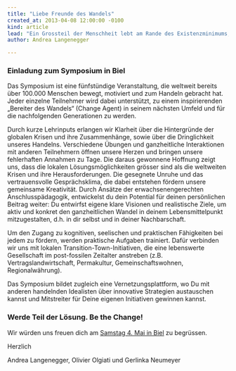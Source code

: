 ```yaml
---
title: "Liebe Freunde des Wandels"
created_at: 2013-04-08 12:00:00 -0100
kind: article
lead: "Ein Grossteil der Menschheit lebt am Rande des Existenzminimums, die Anderen am Rande des Burn-outs und Depression. Die irdischen Ressourcen sind erschöpft oder neigen sich dem Ende zu. Jetzt ist die Zeit, Verantwortung zu übernehmen für eine ökologisch nachhaltige, geistig erfüllende und sozial gerechte menschliche Präsenz."
author: Andrea Langenegger

---
```


### Einladung zum Symposium in Biel
	


Das Symposium ist eine fünfstündige Veranstaltung, die weltweit bereits über 100.000 Menschen bewegt, motiviert und zum Handeln gebracht hat. Jeder einzelne Teilnehmer wird dabei unterstützt, zu einem inspirierenden „Bereiter des Wandels“ (Change Agent) in seinem nächsten Umfeld und für die nachfolgenden Generationen zu werden.

Durch kurze Lehrinputs erlangen wir Klarheit über die Hintergründe der globalen Krisen und ihre Zusammenhänge, sowie über die Dringlichkeit unseres Handelns. Verschiedene Übungen und ganzheitliche Interaktionen mit anderen Teilnehmern öffnen unsere Herzen und bringen unsere fehlerhaften Annahmen zu Tage. Die daraus gewonnene Hoffnung zeigt uns, dass die lokalen Lösungsmöglichkeiten grösser sind als die weltweiten Krisen und ihre Herausforderungen.
Die gesegnete Unruhe und das vertrauensvolle Gesprächsklima, die dabei entstehen fördern unsere gemeinsame Kreativität. Durch Ansätze der erwachsenengerechten Anschlusspädagogik, entwickelst du dein Potential für deinen persönlichen Beitrag weiter: Du entwirfst eigene klare Visionen und realistische Ziele, um aktiv und konkret den ganzheitlichen Wandel in deinem Lebensmittelpunkt mitzugestalten, d.h. in dir selbst und in deiner Nachbarschaft.

Um den Zugang zu kognitiven, seelischen und praktischen Fähigkeiten bei jedem zu fördern, werden praktische Aufgaben trainiert. Dafür verbinden wir uns mit lokalen Transition-Town-Initiativen, die eine lebenswerte Gesellschaft im post-fossilen Zeitalter anstreben (z.B. Vertragslandwirtschaft, Permakultur, Gemeinschaftswohnen, Regionalwährung).

Das Symposium bildet zugleich eine Vernetzungsplattform, wo Du mit anderen handelnden Idealisten über innovative Strategien austauschen kannst und Mitstreiter für Deine eigenen Initiativen gewinnen kannst.

### Werde Teil der Lösung. Be the Change!

Wir würden uns freuen dich am [Samstag 4. Mai in Biel](/events/) zu begrüssen.

Herzlich 

Andrea Langenegger, Olivier Olgiati und Gerlinka Neumeyer

